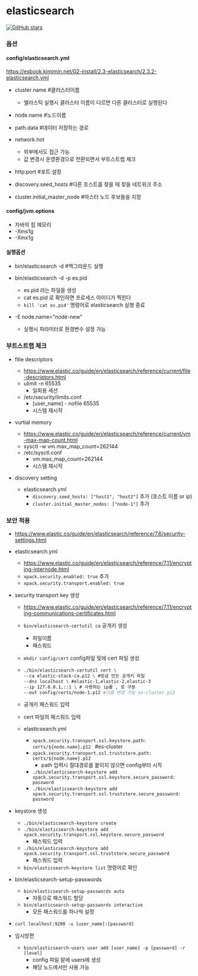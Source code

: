 # elasticsearch

[![GitHub stars](https://img.shields.io/badge/version-7.8.0-brightgreen.svg)]()



### 옵션

#### config/elasticsearch.yml

https://esbook.kimjmin.net/02-install/2.3-elasticsearch/2.3.2-elasticsearch.yml

- cluster.name #클러스터이름
  - 엘라스틱 실행시 클러스터 이름이 다르면 다른 클러스터로 실행된다
- node.name  #노드이름

- path.data #데이터 저장하는 경로
- network.hot 
  - 외부에서도 접근 가능 
  - 값 변경시 운영환경으로 전환되면서 부트스트랩 체크
- http:port  #포트 설정
- discovery.seed_hosts  #다른 호스트를 찾을 때 찾을 네트워크 주소
- cluster.initial_master_node #마스터 노드 후보들을 지정



#### config/jvm.options

- 자바의 힙 메모리
- -Xms1g
- -Xmx1g



#### 실행옵션

- bin/elasticsearch -d #백그라운드 실행

- bin/elasticsearch -d -p es.pid
  - es.pid 라는 파일을 생성
  - cat es.pid 로 확인하면 프로세스 아이디가 찍힌다
  - `kill 'cat es.pid'` 명령어로 elasticsearch 실행 종료
- -E node.name="node-new"
  - 실행시 파라미터로 환경변수 설정 가능





### 부트스트랩 체크

- filie descriptors
  - https://www.elastic.co/guide/en/elasticsearch/reference/current/file-descriptors.html
  - ulimit -n 65535
    - 일회용 세션
  - /etc/security/limits.conf
    - [user_name]  -  nofile 65535
    - 시스템 재시작

- vurtial memory
  - https://www.elastic.co/guide/en/elasticsearch/reference/current/vm-max-map-count.html
  - sysctl -w vm.max_map_count=262144
  - /etc/sysctl.conf
    - vm.max_map_count=262144
    - 시스템 재시작

- discovery setting
  - elasticsearch.yml
    - `discovery.seed_hosts: ["host1", "host2"]` 추가 (호스트 이름 or ip)
    - `cluster.initial_master_nodes: ["node-1"]` 추가



###  보안 적용

- https://www.elastic.co/guide/en/elasticsearch/reference/7.6/security-settings.html
- elasticsearch.yml
  - https://www.elastic.co/guide/en/elasticsearch/reference/7.11/encrypting-internode.html
  - `xpack.security.enabled: true` 추가
  - `xpack.security.transport.enabled: true`

- security transport key 생성

  - https://www.elastic.co/guide/en/elasticsearch/reference/7.11/encrypting-communications-certificates.html

  - `bin/elasticsearch-certutil ca` 공개키 생성

    - 파일이름
    - 패스워드

  - `mkdir config/cert` config파일 및에 cert 파일 생성

  - ```sh
    ./bin/elasticsearch-certutil cert \
    --ca elastic-stack-ca.p12 \ #방금 만든 공개키 파일
    --dns localhost \ #elastic-1,elastic-2,elastic-3
    --ip 127.0.0.1,::1 \ # 사용하는 ip를 , 로 구분 
    --out config/certs/node-1.p12 #이름 변경 가능 es-cluster.p12
    ```

  - 공개키 패스워드 입력

  - cert 파일의 패스워드 입력

  - elasticsearch.yml

    - `xpack.security.transport.ssl.keystore.path: certs/${node.name}.p12 ` #es-cluster
    - `xpack.security.transport.ssl.truststore.path: certs/${node.name}.p12`
      - path 입력시 절대경로를 붙이지 않으면 config부터 시작
    - `./bin/elasticsearch-keystore add xpack.security.transport.ssl.keystore.secure_password: password`
    - `./bin/elasticsearch-keystore add xpack.security.transport.ssl.truststore.secure_password: password`

- keystore 생성

  - `./bin/elasticsearch-keystore create`
  - `./bin/elasticsearch-keystore add xpack.security.transport.ssl.keystore.secure_password`
    - 패스워드 입력
  - `./bin/elasticsearch-keystore add xpack.security.transport.ssl.truststore.secure_password`
    - 패스워드 입력
  - `bin/elasticsearch-keystore list` 명령어로 확인

- bin/elasticsearch-setup-passwords

  - `bin/elasticsearch-setup-passwords auto`
    - 자동으로 패스워드 할당
  - `bin/elasticsearch-setup-passwords interactive`
    - 모든 패스워드를 하나씩 설정

- `curl localhost:9200 -u [user_name]:[password]` 

- 임시방편

  - `bin/elasticsearch-users user add [user_name] -p [password] -r [level]`
    - config 파일 밑에 users에 생성
    - 해당 노드에서만 사용 가능

  

  

  

  

  

  





































